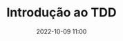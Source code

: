 ---
title: 'Introdução ao TDD'
type: palestra
speakers:
  - Sávio Henrique
speakersPictures: []
picture: assets/images/schedule/savio-henrique.jpg
linkedin: 
twitter: Savioosilvaa
instagram: 
date: '2022-10-09 11:00'
rooms:
  - 6
---